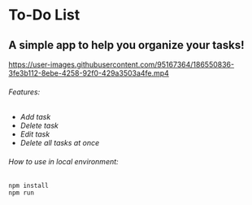 # To-Do List

## A simple app to help you organize your tasks!


https://user-images.githubusercontent.com/95167364/186550836-3fe3b112-8ebe-4258-92f0-429a3503a4fe.mp4


###### Features:
* *Add task*
* *Delete task*
* *Edit task*
* *Delete all tasks at once*

###### How to use in local environment:
```
npm install
npm run
```
